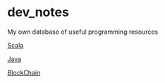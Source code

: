 # dev_notes
My own database of useful programming resources


[Scala](https://github.com/dreamsComeTrue/dev_notes/blob/master/scala.md)

[Java](https://github.com/dreamsComeTrue/dev_notes/blob/master/java.md)

[BlockChain](https://github.com/dreamsComeTrue/dev_notes/blob/master/blockchain.md)
